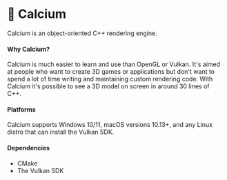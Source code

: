 # 🥛 Calcium
Calcium is an object-oriented C++ rendering engine.

#### Why Calcium?
Calcium is much easier to learn and use than OpenGL or Vulkan. It's aimed at people who want to create 3D games or applications but don't want to spend a lot of time writing and maintaining custom rendering code. With Calcium it's possible to see a 3D model on screen in around 30 lines of C++.

#### Platforms
Calcium supports Windows 10/11, macOS versions 10.13+, and any Linux distro that can install the Vulkan SDK.

#### Dependencies
- CMake
- The Vulkan SDK
